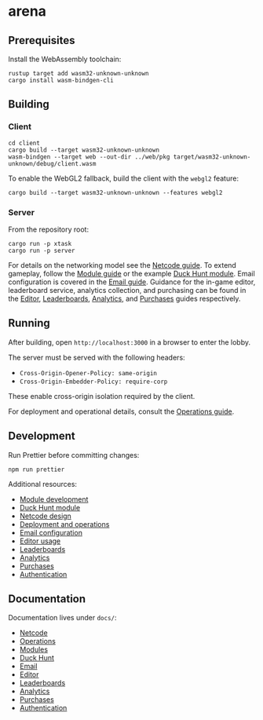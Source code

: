 # arena

## Prerequisites

Install the WebAssembly toolchain:

```
rustup target add wasm32-unknown-unknown
cargo install wasm-bindgen-cli
```

## Building

### Client

```
cd client
cargo build --target wasm32-unknown-unknown
wasm-bindgen --target web --out-dir ../web/pkg target/wasm32-unknown-unknown/debug/client.wasm
```

To enable the WebGL2 fallback, build the client with the `webgl2` feature:

```
cargo build --target wasm32-unknown-unknown --features webgl2
```

### Server

From the repository root:

```
cargo run -p xtask
cargo run -p server
```

For details on the networking model see the [Netcode guide](docs/netcode.md). To extend gameplay, follow the [Module guide](docs/modules.md) or the example [Duck Hunt module](docs/DuckHunt.md). Email configuration is covered in the [Email guide](docs/Email.md). Guidance for the in-game editor, leaderboard service, analytics collection, and purchasing can be found in the [Editor](docs/Editor.md), [Leaderboards](docs/Leaderboards.md), [Analytics](docs/Analytics.md), and [Purchases](docs/Purchases.md) guides respectively.

## Running

After building, open `http://localhost:3000` in a browser to enter the lobby.

The server must be served with the following headers:

- `Cross-Origin-Opener-Policy: same-origin`
- `Cross-Origin-Embedder-Policy: require-corp`

These enable cross-origin isolation required by the client.

For deployment and operational details, consult the [Operations guide](docs/ops.md).

## Development

Run Prettier before committing changes:

```
npm run prettier
```

Additional resources:

- [Module development](docs/modules.md)
- [Duck Hunt module](docs/DuckHunt.md)
- [Netcode design](docs/netcode.md)
- [Deployment and operations](docs/ops.md)
- [Email configuration](docs/Email.md)
- [Editor usage](docs/Editor.md)
- [Leaderboards](docs/Leaderboards.md)
- [Analytics](docs/Analytics.md)
- [Purchases](docs/Purchases.md)
- [Authentication](docs/Auth.md)

## Documentation

Documentation lives under `docs/`:

- [Netcode](docs/netcode.md)
- [Operations](docs/ops.md)
- [Modules](docs/modules.md)
- [Duck Hunt](docs/DuckHunt.md)
- [Email](docs/Email.md)
- [Editor](docs/Editor.md)
- [Leaderboards](docs/Leaderboards.md)
- [Analytics](docs/Analytics.md)
- [Purchases](docs/Purchases.md)
- [Authentication](docs/Auth.md)
